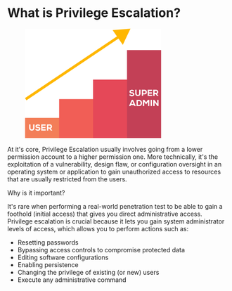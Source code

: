 # What is Privilege Escalation?

<figure><img src="../../.gitbook/assets/image.png" alt="" width="310"><figcaption></figcaption></figure>

At it's core, Privilege Escalation usually involves going from a lower permission account to a higher permission one. More technically, it's the exploitation of a vulnerability, design flaw, or configuration oversight in an operating system or application to gain unauthorized access to resources that are usually restricted from the users.

Why is it important?

It's rare when performing a real-world penetration test to be able to gain a foothold (initial access) that gives you direct administrative access. Privilege escalation is crucial because it lets you gain system administrator levels of access, which allows you to perform actions such as:

* Resetting passwords
* Bypassing access controls to compromise protected data
* Editing software configurations
* Enabling persistence
* Changing the privilege of existing (or new) users
* Execute any administrative command
